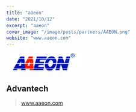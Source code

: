 ```yaml
---
title: "aaeon"
date: "2021/10/12"
excerpt: "aaeon"
cover_image: "/image/posts/partners/AAEON.png"
website: "www.aaeon.com"
---
```


<img src='/image/partners/AAEON.png' />

## Advantech

> www.aaeon.com
